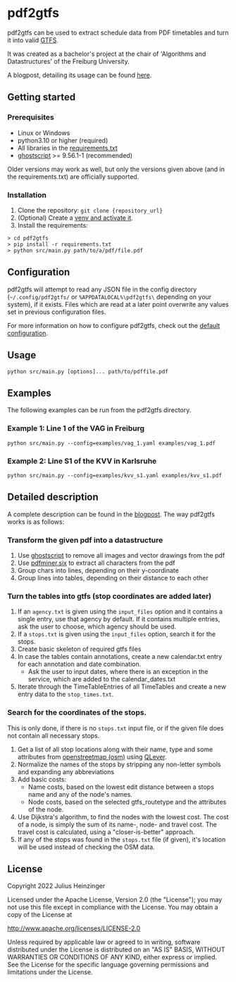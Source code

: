 # pdf2gtfs

pdf2gtfs can be used to extract schedule data from PDF timetables
and turn it into valid [GTFS](https://developers.google.com/transit/gtfs).

It was created as a bachelor's project at the chair of 'Algorithms and
Datastructures'
of the Freiburg University.

A blogpost, detailing its usage can be
found [here](https://ad-blog.informatik.uni-freiburg.de/post/transform-pdf-timetables-into-gtfs).

## Getting started

### Prerequisites

- Linux or Windows
- python3.10 or higher (required)
- All libraries in the [requirements.txt](requirements.txt)
- [ghostscript](https://www.ghostscript.com/) >= 9.56.1-1 (recommended)

Older versions may work as well, but only the versions given above
(and in the requirements.txt) are officially supported.

### Installation

1. Clone the repository: `git clone {repository_url}`
2. (Optional) Create a
   [venv and activate it](https://docs.python.org/3/library/venv.html).
3. Install the requirements:

```shell
> cd pdf2gtfs
> pip install -r requirements.txt
> python src/main.py path/to/a/pdf/file.pdf
```

## Configuration

pdf2gtfs will attempt to read any JSON file in the config directory
(`~/.config/pdf2gtfs/` or `%APPDATALOCAL%\pdf2gtfs\` depending on your system),
if it exists. Files which are read at a later point overwrite any values set
in previous configuration files.

For more information on how to configure pdf2gtfs, check out the
[default configuration](config.template.yaml).

## Usage

`python src/main.py [options]... path/to/pdffile.pdf`

## Examples

The following examples can be run from the pdf2gtfs directory.

### Example 1: Line 1 of the VAG in Freiburg

`python src/main.py --config=examples/vag_1.yaml examples/vag_1.pdf`

### Example 2: Line S1 of the KVV in Karlsruhe

`python src/main.py --config=examples/kvv_s1.yaml examples/kvv_s1.pdf`

## Detailed description

A complete description can be found in the
[blogpost](https://ad-blog.informatik.uni-freiburg.de/post/transform-pdf-timetables-into-gtfs/).
The way pdf2gtfs works is as follows:

### Transform the given pdf into a datastructure

1. Use [ghostscript](https://www.ghostscript.com/)
   to remove all images and vector drawings from the pdf
2. Use [pdfminer.six](https://pdfminersix.readthedocs.io/en/latest/)
   to extract all characters from the pdf
3. Group chars into lines, depending on their y-coordinate
4. Group lines into tables, depending on their distance to each other

### Turn the tables into gtfs (stop coordinates are added later)

1. If an `agency.txt` is given using the `input_files` option and it
   contains a single entry, use that agency by default. If it contains
   multiple entries, ask the user to choose, which agency should be used.
2. If a `stops.txt` is given using the `input_files` option, search it for the
   stops.
3. Create basic skeleton of required gtfs files
4. In case the tables contain annotations, create a new calendar.txt entry
   for each annotation and date combination.
    * Ask the user to input dates, where there is an exception in the service,
      which are added to the calendar_dates.txt
5. Iterate through the TimeTableEntries of all TimeTables and create a new entry
   data to the
   `stop_times.txt`.

### Search for the coordinates of the stops.

This is only done, if there is no `stops.txt` input file, or if the given file
does not contain all necessary stops.

1. Get a list of all stop locations along with their name, type and some
   attributes from [openstreetmap (osm)](https://www.openstreetmap.org)
   using [QLever](https://github.com/ad-freiburg/qlever).
2. Normalize the names of the stops by stripping any non-letter symbols
   and expanding any abbreviations
3. Add basic costs:
    * Name costs, based on the lowest edit distance between a stops name
      and any of the node's names.
    * Node costs, based on the selected gtfs_routetype and the attributes of
      the node.
4. Use Dijkstra's algorithm, to find the nodes with the lowest cost. The cost
   of a node, is simply the sum of its name-, node- and travel cost. The travel
   cost is calculated, using a "closer-is-better" approach.
5. If any of the stops was found in the `stops.txt` file (if given), it's
   location will be used instead of checking the OSM data.

## License

Copyright 2022 Julius Heinzinger

Licensed under the Apache License, Version 2.0 (the "License");
you may not use this file except in compliance with the License.
You may obtain a copy of the License at

http://www.apache.org/licenses/LICENSE-2.0

Unless required by applicable law or agreed to in writing, software
distributed under the License is distributed on an "AS IS" BASIS,
WITHOUT WARRANTIES OR CONDITIONS OF ANY KIND, either express or implied.
See the License for the specific language governing permissions and
limitations under the License.
